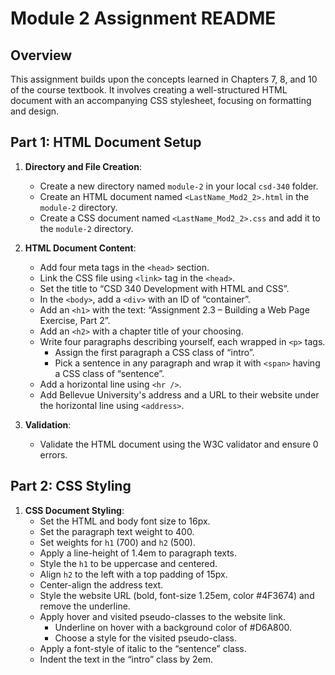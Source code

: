 # Module 2 Assignment README

## Overview
This assignment builds upon the concepts learned in Chapters 7, 8, and 10 of the course textbook. It involves creating a well-structured HTML document with an accompanying CSS stylesheet, focusing on formatting and design.

## Part 1: HTML Document Setup

1. **Directory and File Creation**:
   - Create a new directory named `module-2` in your local `csd-340` folder.
   - Create an HTML document named `<LastName_Mod2_2>.html` in the `module-2` directory.
   - Create a CSS document named `<LastName_Mod2_2>.css` and add it to the `module-2` directory.

2. **HTML Document Content**:
   - Add four meta tags in the `<head>` section.
   - Link the CSS file using `<link>` tag in the `<head>`.
   - Set the title to “CSD 340 Development with HTML and CSS”.
   - In the `<body>`, add a `<div>` with an ID of “container”.
   - Add an `<h1>` with the text: “Assignment 2.3 – Building a Web Page Exercise, Part 2”.
   - Add an `<h2>` with a chapter title of your choosing.
   - Write four paragraphs describing yourself, each wrapped in `<p>` tags.
     - Assign the first paragraph a CSS class of “intro”.
     - Pick a sentence in any paragraph and wrap it with `<span>` having a CSS class of “sentence”.
   - Add a horizontal line using `<hr />`.
   - Add Bellevue University's address and a URL to their website under the horizontal line using `<address>`.

3. **Validation**:
   - Validate the HTML document using the W3C validator and ensure 0 errors.

## Part 2: CSS Styling

1. **CSS Document Styling**:
   - Set the HTML and body font size to 16px.
   - Set the paragraph text weight to 400.
   - Set weights for `h1` (700) and `h2` (500).
   - Apply a line-height of 1.4em to paragraph texts.
   - Style the `h1` to be uppercase and centered.
   - Align `h2` to the left with a top padding of 15px.
   - Center-align the address text.
   - Style the website URL (bold, font-size 1.25em, color #4F3674) and remove the underline.
   - Apply hover and visited pseudo-classes to the website link.
     - Underline on hover with a background color of #D6A800.
     - Choose a style for the visited pseudo-class.
   - Apply a font-style of italic to the “sentence” class.
   - Indent the text in the “intro” class by 2em.
